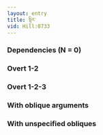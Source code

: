 ```yaml
---
layout: entry
title: སྟིར་
vid: Hill:0733
---
```

### Dependencies (N = 0)


### Overt 1-2


### Overt 1-2-3


### With oblique arguments


### With unspecified obliques
